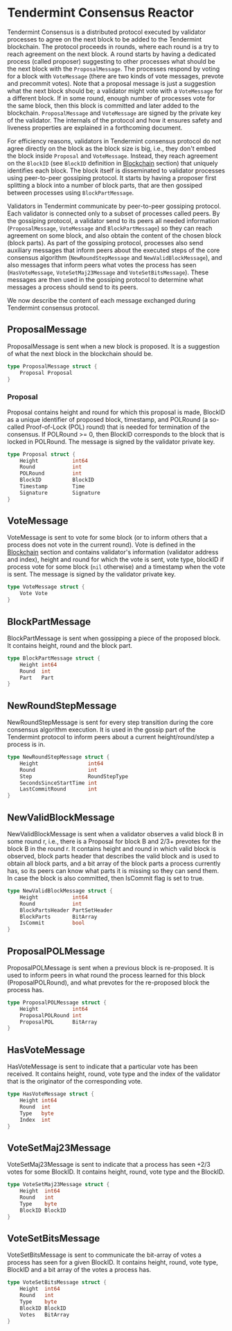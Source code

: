 # Tendermint Consensus Reactor

Tendermint Consensus is a distributed protocol executed by validator processes to agree on
the next block to be added to the Tendermint blockchain. The protocol proceeds in rounds, where
each round is a try to reach agreement on the next block. A round starts by having a dedicated
process (called proposer) suggesting to other processes what should be the next block with
the `ProposalMessage`.
The processes respond by voting for a block with `VoteMessage` (there are two kinds of vote
messages, prevote and precommit votes). Note that a proposal message is just a suggestion what the
next block should be; a validator might vote with a `VoteMessage` for a different block. If in some
round, enough number of processes vote for the same block, then this block is committed and later
added to the blockchain. `ProposalMessage` and `VoteMessage` are signed by the private key of the
validator. The internals of the protocol and how it ensures safety and liveness properties are
explained in a forthcoming document.

For efficiency reasons, validators in Tendermint consensus protocol do not agree directly on the
block as the block size is big, i.e., they don't embed the block inside `Proposal` and
`VoteMessage`. Instead, they reach agreement on the `BlockID` (see `BlockID` definition in
[Blockchain](https://github.com/torusresearch/tendermint/blob/master/docs/spec/blockchain/blockchain.md#blockid) section) that uniquely identifies each block. The block itself is
disseminated to validator processes using peer-to-peer gossiping protocol. It starts by having a
proposer first splitting a block into a number of block parts, that are then gossiped between
processes using `BlockPartMessage`.

Validators in Tendermint communicate by peer-to-peer gossiping protocol. Each validator is connected
only to a subset of processes called peers. By the gossiping protocol, a validator send to its peers
all needed information (`ProposalMessage`, `VoteMessage` and `BlockPartMessage`) so they can
reach agreement on some block, and also obtain the content of the chosen block (block parts). As
part of the gossiping protocol, processes also send auxiliary messages that inform peers about the
executed steps of the core consensus algorithm (`NewRoundStepMessage` and `NewValidBlockMessage`), and
also messages that inform peers what votes the process has seen (`HasVoteMessage`,
`VoteSetMaj23Message` and `VoteSetBitsMessage`). These messages are then used in the gossiping
protocol to determine what messages a process should send to its peers.

We now describe the content of each message exchanged during Tendermint consensus protocol.

## ProposalMessage

ProposalMessage is sent when a new block is proposed. It is a suggestion of what the
next block in the blockchain should be.

```go
type ProposalMessage struct {
    Proposal Proposal
}
```

### Proposal

Proposal contains height and round for which this proposal is made, BlockID as a unique identifier
of proposed block, timestamp, and POLRound (a so-called Proof-of-Lock (POL) round) that is needed for
termination of the consensus. If POLRound >= 0, then BlockID corresponds to the block that 
is locked in POLRound. The message is signed by the validator private key.

```go
type Proposal struct {
    Height           int64
    Round            int
    POLRound         int
    BlockID          BlockID
    Timestamp        Time
    Signature        Signature
}
```

## VoteMessage

VoteMessage is sent to vote for some block (or to inform others that a process does not vote in the
current round). Vote is defined in the [Blockchain](https://github.com/torusresearch/tendermint/blob/master/docs/spec/blockchain/blockchain.md#blockid) section and contains validator's
information (validator address and index), height and round for which the vote is sent, vote type,
blockID if process vote for some block (`nil` otherwise) and a timestamp when the vote is sent. The
message is signed by the validator private key.

```go
type VoteMessage struct {
    Vote Vote
}
```

## BlockPartMessage

BlockPartMessage is sent when gossipping a piece of the proposed block. It contains height, round
and the block part.

```go
type BlockPartMessage struct {
    Height int64
    Round  int
    Part   Part
}
```

## NewRoundStepMessage

NewRoundStepMessage is sent for every step transition during the core consensus algorithm execution.
It is used in the gossip part of the Tendermint protocol to inform peers about a current
height/round/step a process is in.

```go
type NewRoundStepMessage struct {
    Height                int64
    Round                 int
    Step                  RoundStepType
    SecondsSinceStartTime int
    LastCommitRound       int
}
```

## NewValidBlockMessage

NewValidBlockMessage is sent when a validator observes a valid block B in some round r, 
i.e., there is a Proposal for block B and 2/3+ prevotes for the block B in the round r.
It contains height and round in which valid block is observed, block parts header that describes 
the valid block and is used to obtain all
block parts, and a bit array of the block parts a process currently has, so its peers can know what
parts it is missing so they can send them.
In case the block is also committed, then IsCommit flag is set to true.

```go
type NewValidBlockMessage struct {
    Height           int64
    Round            int    
    BlockPartsHeader PartSetHeader
    BlockParts       BitArray
    IsCommit         bool
}
```

## ProposalPOLMessage

ProposalPOLMessage is sent when a previous block is re-proposed.
It is used to inform peers in what round the process learned for this block (ProposalPOLRound),
and what prevotes for the re-proposed block the process has.

```go
type ProposalPOLMessage struct {
    Height           int64
    ProposalPOLRound int
    ProposalPOL      BitArray
}
```

## HasVoteMessage

HasVoteMessage is sent to indicate that a particular vote has been received. It contains height,
round, vote type and the index of the validator that is the originator of the corresponding vote.

```go
type HasVoteMessage struct {
    Height int64
    Round  int
    Type   byte
    Index  int
}
```

## VoteSetMaj23Message

VoteSetMaj23Message is sent to indicate that a process has seen +2/3 votes for some BlockID.
It contains height, round, vote type and the BlockID.

```go
type VoteSetMaj23Message struct {
    Height  int64
    Round   int
    Type    byte
    BlockID BlockID
}
```

## VoteSetBitsMessage

VoteSetBitsMessage is sent to communicate the bit-array of votes a process has seen for a given
BlockID. It contains height, round, vote type, BlockID and a bit array of
the votes a process has.

```go
type VoteSetBitsMessage struct {
    Height  int64
    Round   int
    Type    byte
    BlockID BlockID
    Votes   BitArray
}
```

